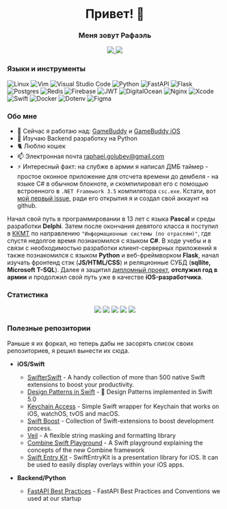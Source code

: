 <div id="header" align="center">
    <h1>Привет! 👋</h1>
    <h3>Меня зовут Рафаэль</h3>
</div>

<div id="social" align="center">
  <a href="https://t.me/PaqpaeJIb">
      <img src="https://img.shields.io/badge/Telegram-blue?style=for-the-badge&logo=telegram&logoColor=white">
  </a>
    <a href="https://vk.com/kifor">
      <img src="https://img.shields.io/badge/VK-blue?style=for-the-badge&logo=vk&logoColor=white">
  </a>
</div>

### Языки и инструменты
![Linux](https://img.shields.io/badge/Linux-FCC624?style=for-the-badge&logo=linux&logoColor=black)
![Vim](https://img.shields.io/badge/VIM-%2311AB00.svg?style=for-the-badge&logo=vim&logoColor=white)
![Visual Studio Code](https://img.shields.io/badge/Visual%20Studio%20Code-0078d7.svg?style=for-the-badge&logo=visual-studio-code&logoColor=white)
![Python](https://img.shields.io/badge/python-3670A0?style=for-the-badge&logo=python&logoColor=ffdd54)
![FastAPI](https://img.shields.io/badge/FastAPI-005571?style=for-the-badge&logo=fastapi)
![Flask](https://img.shields.io/badge/flask-%23000.svg?style=for-the-badge&logo=flask&logoColor=white)
![Postgres](https://img.shields.io/badge/postgres-%23316192.svg?style=for-the-badge&logo=postgresql&logoColor=white)
![Redis](https://img.shields.io/badge/redis-%23DD0031.svg?style=for-the-badge&logo=redis&logoColor=white)
![Firebase](https://img.shields.io/badge/Firebase-039BE5?style=for-the-badge&logo=Firebase&logoColor=white)
![JWT](https://img.shields.io/badge/JWT-black?style=for-the-badge&logo=JSON%20web%20tokens)
![DigitalOcean](https://img.shields.io/badge/DigitalOcean-%230167ff.svg?style=for-the-badge&logo=digitalOcean&logoColor=white)
![Nginx](https://img.shields.io/badge/nginx-%23009639.svg?style=for-the-badge&logo=nginx&logoColor=white)
![Xcode](https://img.shields.io/badge/xcode-%23009639.svg?style=for-the-badge&logo=xcode&logoColor=white&color=blue)
![Swift](https://img.shields.io/badge/swift-%23009639.svg?style=for-the-badge&logo=swift&logoColor=white&color=orange)
![Docker](https://img.shields.io/badge/Docker-%23009639.svg?style=for-the-badge&logo=docker&logoColor=white&color=#007FFF)
![Dotenv](https://img.shields.io/badge/dotenv-%23009639.svg?style=for-the-badge&logo=dotenv&logoColor=yellow&color=black)
![Figma](https://img.shields.io/badge/figma-%23009639.svg?style=for-the-badge&logo=figma&logoColor=white&color=violet)

### Обо мне
- 🔭 Сейчас я работаю над: [GameBuddy](https://github.com/raphaelgolubev/gamebuddy_app) и [GameBuddy iOS](https://github.com/raphaelgolubev/GameBuddy_iOS)
- 🐍 Изучаю Backend разработку на Python
- 🐈 Люблю кошек
- 📫 Электронная почта raphael.golubev@gmail.com
- ⚡  Интересный факт: на слубже в армии я написал ДМБ таймер - простое оконное приложение для отсчета времени до дембеля -
  на языке C# в обычном блокноте, и скомпилировал его с помощью встроенного в `.NET Framework 3.5` компилятора `csc.exe`.
  Кстати, вот [мой первый issue](https://github.com/vknet/vk/issues/365), ради его открытия я и создал свой аккаунт на github.

Начал свой путь в программировании в 13 лет с языка **Pascal** и среды разработки **Delphi**. Затем после окончания девятого класса я поступил в 
[ККМТ](https://unitech-mo.ru/obrazovanie/school-divisions/college-space-engineering-technology/) по направлению `"Информационные системы (по отраслям)"`, где спустя недолгое время
познакомился с языком **C#**. В ходе учебы и в связи с необходимостью разработки клиент-серверных приложений я также познакомился с языком **Python** и веб-фреймворком **Flask**, 
начал изучать фронтенд стэк (**JS/HTML/CSS**) и реляционные СУБД (**sqllite, Microsoft T-SQL**). Далее я защитил [дипломный проект](https://github.com/raphaelgolubev/golubev_diplom), 
**отслужил год в армии** и продолжил свой путь уже в качестве **iOS-разработчика**. 

### Статистика

<div id="widgets" align="center">
  <img src="http://github-profile-summary-cards.vercel.app/api/cards/profile-details?username=raphaelgolubev&theme=default" />
  <img src="http://github-profile-summary-cards.vercel.app/api/cards/repos-per-language?username=raphaelgolubev&theme=default" />
  <img src="http://github-profile-summary-cards.vercel.app/api/cards/productive-time?username=raphaelgolubev&theme=default&utcOffset=8" />
  <img src="http://github-profile-summary-cards.vercel.app/api/cards/most-commit-language?username=raphaelgolubev&theme=default" />
  <img src="http://github-profile-summary-cards.vercel.app/api/cards/stats?username=raphaelgolubev&theme=default" />
</div>

### Полезные репозитории
Раньше я их форкал, но теперь дабы не засорять список своих репозиториев, я решил вынести их сюда.

- **iOS/Swift**
    - [SwifterSwift](https://github.com/SwifterSwift/SwifterSwift) - A handy collection of more than 500 native Swift extensions to boost your productivity.
    - [Design Patterns in Swift](https://github.com/ochococo/Design-Patterns-In-Swift) - 📖 Design Patterns implemented in Swift 5.0
    - [Keychain Access](https://github.com/kishikawakatsumi/KeychainAccess) - Simple Swift wrapper for Keychain that works on iOS, watchOS, tvOS and macOS.
    - [Swift Boost](https://github.com/sparrowcode/SwiftBoost) - Collection of Swift-extensions to boost development process.
    - [Veil](https://github.com/DanielCardonaRojas/Veil) - A flexible string masking and formatting library
    - [Combine Swift Playground](https://github.com/AvdLee/CombineSwiftPlayground) - A Swift playground explaining the concepts of the new Combine framework
    - [Swift Entry Kit](https://github.com/huri000/SwiftEntryKit) - SwiftEntryKit is a presentation library for iOS. It can be used to easily display overlays within your iOS apps.
 
- **Backend/Python**
    - [FastAPI Best Practices](https://github.com/zhanymkanov/fastapi-best-practices) - FastAPI Best Practices and Conventions we used at our startup

